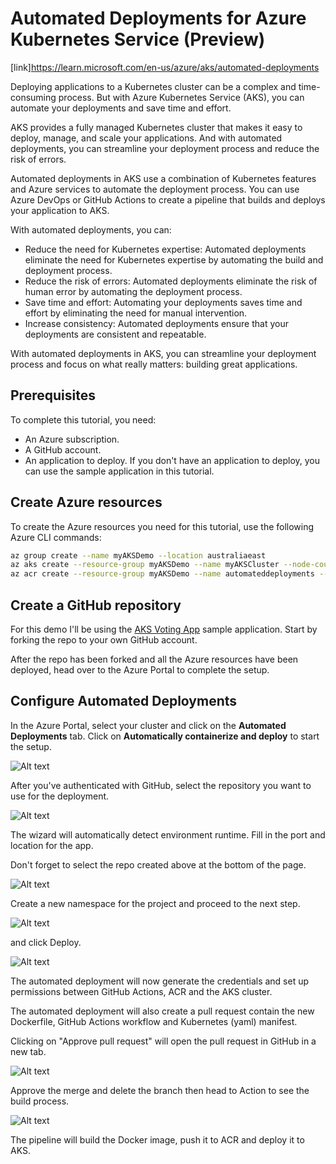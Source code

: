 # Automated Deployments for Azure Kubernetes Service (Preview)

[link]<https://learn.microsoft.com/en-us/azure/aks/automated-deployments>

Deploying applications to a Kubernetes cluster can be a complex and time-consuming process. But with Azure Kubernetes Service (AKS), you can automate your deployments and save time and effort.

AKS provides a fully managed Kubernetes cluster that makes it easy to deploy, manage, and scale your applications. And with automated deployments, you can streamline your deployment process and reduce the risk of errors.

Automated deployments in AKS use a combination of Kubernetes features and Azure services to automate the deployment process. You can use Azure DevOps or GitHub Actions to create a pipeline that builds and deploys your application to AKS.

With automated deployments, you can:

- Reduce the need for Kubernetes expertise: Automated deployments eliminate the need for Kubernetes expertise by automating the build and deployment process.
- Reduce the risk of errors: Automated deployments eliminate the risk of human error by automating the deployment process.
- Save time and effort: Automating your deployments saves time and effort by eliminating the need for manual intervention.
- Increase consistency: Automated deployments ensure that your deployments are consistent and repeatable.

With automated deployments in AKS, you can streamline your deployment process and focus on what really matters: building great applications.

## Prerequisites

To complete this tutorial, you need:

- An Azure subscription.
- A GitHub account.
- An application to deploy. If you don't have an application to deploy, you can use the sample application in this tutorial.

## Create Azure resources

To create the Azure resources you need for this tutorial, use the following Azure CLI commands:

```bash
az group create --name myAKSDemo --location australiaeast
az aks create --resource-group myAKSDemo --name myAKSCluster --node-count 1 --enable-addons monitoring --generate-ssh-keys --kubernetes-version 1.28.0
az acr create --resource-group myAKSDemo --name automateddeployments --sku Basic
```

## Create a GitHub repository

For this demo I'll be using the [AKS Voting App](https://github.com/azure-samples/aks-voting-app/tree/master/) sample application. Start by forking the repo to your own GitHub account.

After the repo has been forked and all the Azure resources have been deployed, head over to the Azure Portal to complete the setup.

## Configure Automated Deployments

In the Azure Portal, select your cluster and click on the **Automated Deployments** tab. Click on **Automatically containerize and deploy** to start the setup.

![Alt text](image.png)

After you've authenticated with GitHub, select the repository you want to use for the deployment.

![Alt text](image-1.png)

The wizard will automatically detect environment runtime. Fill in the port and location for the app.

Don't forget to select the repo created above at the bottom of the page.

![Alt text](image-2.png)

Create a new namespace for the project and proceed to the next step.

![Alt text](image-3.png)

and click Deploy.

![Alt text](image-4.png)

The automated deployment will now generate the credentials and set up permissions between GitHub Actions, ACR and the AKS cluster.

The automated deployment will also create a pull request contain the new Dockerfile, GitHub Actions workflow and Kubernetes (yaml) manifest.

Clicking on "Approve pull request" will open the pull request in GitHub in a new tab.

![Alt text](image-5.png)

Approve the merge and delete the branch then head to Action to see the build process.

![Alt text](image-6.png)

The pipeline will build the Docker image, push it to ACR and deploy it to AKS.

